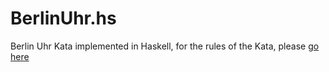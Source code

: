BerlinUhr.hs
============

Berlin Uhr Kata implemented in Haskell, for the rules of the Kata, please [go here](http://content.codersdojo.org/code-kata-catalogue/berlin-clock/)
